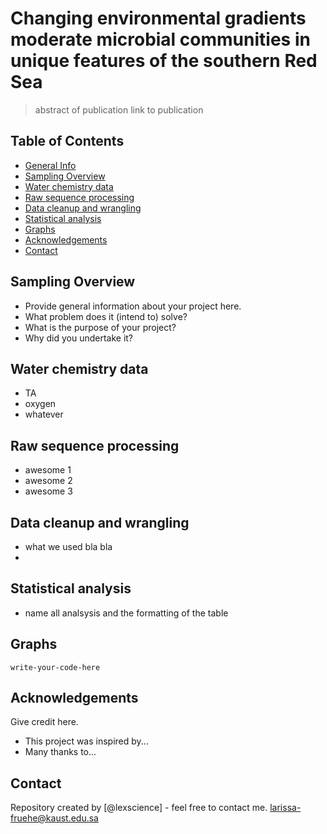 # Changing environmental gradients moderate microbial communities in unique features of the southern Red Sea

> abstract of publication
> link to publication

## Table of Contents
* [General Info](#general-information)
* [Sampling Overview](#sampling-overview)
* [Water chemistry data](#water-chem-data)
* [Raw sequence processing](#rawread-proc)
* [Data cleanup and wrangling](#data-cleanup-and-wrangling)
* [Statistical analysis](#stats)
* [Graphs](#graphs)
* [Acknowledgements](#acknowledgements)
* [Contact](#contact)
<!-- * [License](#license) -->


## Sampling Overview
- Provide general information about your project here.
- What problem does it (intend to) solve?
- What is the purpose of your project?
- Why did you undertake it?
<!-- You don't have to answer all the questions - just the ones relevant to your project. -->


## Water chemistry data
- TA
- oxygen
- whatever


## Raw sequence processing
- awesome 1
- awesome 2
- awesome 3



## Data cleanup and wrangling
- what we used bla bla 
- 


## Statistical analysis
- name all analsysis and the formatting of the table


## Graphs

`write-your-code-here`


## Acknowledgements
Give credit here.
- This project was inspired by...
- Many thanks to...


## Contact
Repository created by [@lexscience] - feel free to contact me. larissa-fruehe@kaust.edu.sa


<!-- Optional -->
<!-- ## License -->
<!-- This project is open source and available under the [... License](). -->

<!-- You don't have to include all sections - just the one's relevant to your project -->
